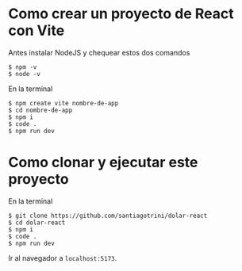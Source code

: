 # Como crear un proyecto de React con Vite

Antes instalar NodeJS y chequear estos dos comandos
```console
$ npm -v
$ node -v
```

En la terminal
```console
$ npm create vite nombre-de-app
$ cd nombre-de-app
$ npm i
$ code .
$ npm run dev
```

# Como clonar y ejecutar este proyecto

En la terminal
```console
$ git clone https://github.com/santiagotrini/dolar-react
$ cd dolar-react
$ npm i
$ code .
$ npm run dev
```

Ir al navegador a `localhost:5173`.

